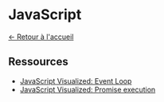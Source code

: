 # JavaScript

[← Retour à l'accueil](/README.md)

## Ressources

- [JavaScript Visualized: Event Loop ](https://dev.to/lydiahallie/javascript-visualized-event-loop-3dif)
- [JavaScript Visualized: Promise execution](https://www.lydiahallie.com/blog/promise-execution)